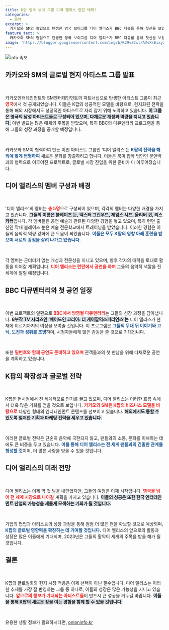 ```yaml
---
title: K팝 영국 보이 그룹 디어 앨리스 런던 데뷔!
categories:
  - 음악
excerpt: >
  카카오와 SM의 협업으로 탄생한 영국 보이그룹 디어 앨리스가 BBC 다큐를 통해 첫선을 보입니다. 런던을 기반으로 한 5명의 멤버는 K팝의 힘을 활용, 글로벌 무대를 향해 나아갑니다. 이들의 이야기와 공연 영상은 꼭 확인해보세요!
feature_text: >
  카카오와 SM의 협업으로 탄생한 영국 보이그룹 디어 앨리스가 BBC 다큐를 통해 첫선을 보입니다. 런던을 기반으로 한 5명의 멤버는 K팝의 힘을 활용, 글로벌 무대를 향해 나아갑니다. 이들의 이야기와 공연 영상은 꼭 확인해보세요!
image: 'https://blogger.googleusercontent.com/img/b/R29vZ2xl/AVvXsEixyZcFfHzMRdzZMjFBmAUKJYCLCGyLL1o632UiGVXcaFdKo_bkvkuCioo0uUKlGfBVcT3P84aROyZIXSBEx3Aw5nCQ3pTgDom1WDC4m8eifvWiAmWEEVb4x6G_l8C0QH225ldMjyaFvpxGEBGNO37VmDTDMHGhJPq73UglMfDca1-0aw/s1600/blogspot.png'
---
```


<p><img src="https://blogger.googleusercontent.com/img/b/R29vZ2xl/AVvXsEixyZcFfHzMRdzZMjFBmAUKJYCLCGyLL1o632UiGVXcaFdKo_bkvkuCioo0uUKlGfBVcT3P84aROyZIXSBEx3Aw5nCQ3pTgDom1WDC4m8eifvWiAmWEEVb4x6G_l8C0QH225ldMjyaFvpxGEBGNO37VmDTDMHGhJPq73UglMfDca1-0aw/s1600/blogspot.png" alt="info 속보" /></p>

<h2 data-ke-size="size26">카카오와 SM의 글로벌 현지 아티스트 그룹 발표</h2>

<p data-ke-size="size16">&nbsp;</p> 

<p>카카오엔터테인먼트와 SM엔터테인먼트의 파트너십으로 탄생한 아티스트 그룹이 최근 <b><span style="color: #ee2323;">영국</span></b>에서 첫 공개되었습니다. 이들은 K팝의 성공적인 모델을 바탕으로, 현지화된 전략을 통해 해외 시장에서도 성공적인 아티스트로 자리 잡기 위해 노력하고 있습니다. <b><span style="background-color: #21538527;">이 그룹은 영국의 남성 아티스트들로 구성되어 있으며, 다채로운 개성과 역량을 지니고 있습니다.</span></b> 이번 발표는 많은 매체의 주목을 받았으며, 특히 BBC의 다큐멘터리 프로그램을 통해 그들의 성장 과정을 공개할 예정입니다. </p>

<p data-ke-size="size16">&nbsp;</p>

<p>카카오와 SM이 협력하여 만든 이번 아티스트 그룹인 ‘디어 앨리스’는 <b><span style="color: #1a5490;">K팝의 전략을 해외에 맞게 변형하여</span></b> 새로운 문화를 창출하려고 합니다. 이들은 북미 합작 법인인 문앤백과의 협력으로 이루어진 프로젝트로, 글로벌 시장 진입을 위한 준비가 다 이루어졌습니다. </p>

<h2 data-ke-size="size26">디어 앨리스의 멤버 구성과 배경</h2>

<p data-ke-size="size16">&nbsp;</p>

<p>'디어 앨리스'의 멤버는 <b><span style="color: #ee2323;">총 5명</span></b>으로 구성되어 있으며, 각각의 멤버는 다양한 배경을 가지고 있습니다. <b><span style="background-color: #21538527;">그들의 이름은 블레이즈 눈, 덱스터 그린우드, 제임스 샤프, 올리버 퀸, 리스 카터</span></b>입니다. 각 멤버들은 공연 예술과 관련된 다양한 경험을 쌓고 있으며, 특히 런던 출신인 막내 블레이즈 눈은 예술 전문학교에서 트레이닝을 받았습니다. 이러한 경험은 이들의 음악적 역량 강화에 큰 도움이 되었습니다. <b><span style="color: #1a5490;">이들은 모두 K팝의 영향 아래 훈련을 받으며 서로의 강점을 살려 나가고 있습니다.</span></b></p>

<p data-ke-size="size16">&nbsp;</p>

<p>각 멤버는 군더더기 없는 개성과 전문성을 지니고 있으며, 향후 각자의 매력을 토대로 활동을 이어갈 계획입니다. <b><span style="color: #ee2323;">디어 앨리스는 런던에서 공연을 하며</span></b> 그들의 음악적 색깔을 전 세계에 알릴 예정입니다. </p>

<h2 data-ke-size="size26">BBC 다큐멘터리와 첫 공연 일정</h2>

<p data-ke-size="size16">&nbsp;</p>

<p>이번 프로젝트의 일환으로 <b><span style="color: #ee2323;">BBC에서 방영될 다큐멘터리</span></b>는 그들의 성장 과정을 담아냅니다. <b><span style="background-color: #21538527;">6부작 TV 시리즈인 ‘메이드인 코리아: 더 케이팝익스피리언스’는</span></b> 디어 앨리스가 현재에 이르기까지의 여정을 보여줄 것입니다. 이 프로그램은 <b><span style="color: #1a5490;">그들의 무대 뒤 이야기와 고뇌, 도전과 성취를 조명</span></b>하며, 시청자들에게 많은 감동을 줄 것으로 기대됩니다. </p>

<p data-ke-size="size16">&nbsp;</p>

<p>또한 <b><span style="color: #ee2323;">밀번호와 함께 공연도 준비하고 있으며</span></b> 관객들과의 첫 만남을 위해 다채로운 공연을 계획하고 있습니다. </p>

<h2 data-ke-size="size26">K팝의 확장성과 글로벌 전략</h2>

<p data-ke-size="size16">&nbsp;</p>

<p>K팝은 현시점에서 전 세계적으로 인기를 끌고 있으며, 디어 앨리스는 이러한 흐름 속에서 더욱 많은 기회를 얻을 것으로 보입니다. <b><span style="color: #ee2323;">카카오와 SM은 K팝의 비즈니스 모델을 바탕으로</span></b> 다양한 형태의 엔터테인먼트 콘텐츠를 선보이고 있습니다. <b><span style="background-color: #21538527;">해외에서도 통할 수 있도록 철저한 기획과 마케팅 전략을 세우고 있습니다.</span></b> </p>

<p data-ke-size="size16">&nbsp;</p>

<p>이러한 글로벌 전략은 단순히 음악에 국한되지 않고, 팬들과의 소통, 문화를 이해하는 데에도 큰 비중을 두고 있습니다. <b><span style="color: #1a5490;">이를 통해 디어 앨리스는 전 세계 팬들과의 긴밀한 관계를 형성할 것</span></b>이며, 더 많은 사랑을 받을 수 있을 것입니다.</p>

<h2 data-ke-size="size26">디어 앨리스의 미래 전망</h2>

<p data-ke-size="size16">&nbsp;</p>

<p>디어 앨리스는 이제 막 첫 발을 내딛었지만, 그들의 여정은 이제 시작입니다. <b><span style="color: #ee2323;">영국을 넘어 전 세계 시장으로 나아갈</span></b> 계획을 가지고 있습니다. <b><span style="background-color: #21538527;">이들의 성공은 또한 한국 엔터테인먼트 산업의 가능성을 새롭게 모색하는 기회가 될 것입니다.</span></b> </p>

<p data-ke-size="size16">&nbsp;</p>

<p>기업의 협업과 아티스트의 성장 과정을 통해 점점 더 많은 팬을 확보할 것으로 예상되며, <b><span style="color: #1a5490;">K팝의 글로벌 영향력을 확장하는 데 기여할 것입니다.</span></b> 디어 앨리스의 앞으로의 활동과 성장은 많은 이들에게 기대되며, 2023년은 그들의 활약이 세계의 주목을 받을 해가 될 것입니다. </p>

<h2 data-ke-size="size26">결론</h2>

<p data-ke-size="size16">&nbsp;</p>

<p>K팝의 글로벌화와 현지 시장 적응은 이제 선택이 아닌 필수입니다. 디어 앨리스는 이러한 추세를 가장 잘 반영하는 그룹 중 하나로, 이들의 성장은 많은 가능성을 지니고 있습니다. <b><span style="color: #ee2323;">앞으로의 행보가 기대되는 아티스트들</span></b>이 반드시 큰 성공을 거두길 바랍니다. <b><span style="background-color: #21538527;">이들을 통해 K팝의 새로운 장을 여는 경험을 함께 할 수 있을 것입니다.</span></b></p>

<p data-ke-size="size16">&nbsp;</p>
유용한 생활 정보가 필요하시다면, <a href="https://onioninfo.kr" rel="dofollow">onioninfo.kr</a>


